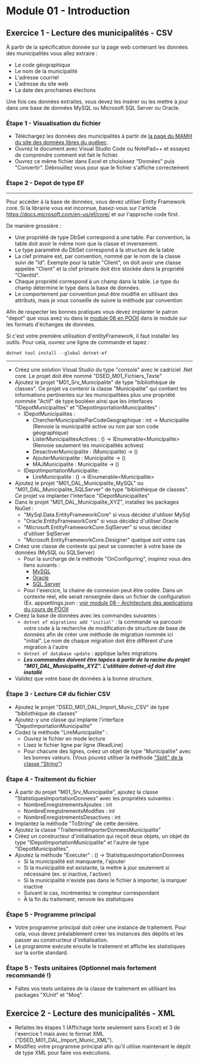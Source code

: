 # Module 01 - Introduction

## Exercice 1 - Lecture des municipalités - CSV

À partir de la spécification donnée sur la page web contenant les données des municipalités vous allez extraire :

- Le code géographique
- Le nom de la municipalité
- L'adresse courriel
- L'adresse du site web
- La date des prochaines élections

Une fois ces données extraites, vous devez les insérer ou les mettre à jour dans une base de données MySQL ou Microsoft SQL Server ou Oracle.

### Étape 1 - Visualisation du fichier

- Téléchargez les données des municipalités à partir de [la page du MAMH du site des données libres du québec](https://www.donneesquebec.ca/recherche/fr/dataset/repertoire-des-municipalites-du-quebec/resource/19385b4e-5503-4330-9e59-f998f5918363).
- Ouvrez le document avec Visual Studio Code ou NotePad++ et essayez de comprendre comment est fait le fichier.
- Ouvrez ce même fichier dans Excel et choisissez "Données" puis "Convertir". Débrouillez vous pour que le fichier s'affiche correctement

### Étape 2 - Depot de type EF

---

Pour accéder à la base de données, vous devez utiliser Entity Framework core. Si la librairie vous est inconnue, basez-vous sur l'article https://docs.microsoft.com/en-us/ef/core/ et sur l'approche code first.

De manière grossière :

- Une propriété de type DbSet correspond à une table. Par convention, la table doit avoir le même nom que la classe et inversement.
- Le type paramétré du DbSet correspond à la structure de la table
- La clef primaire est, par convention, nommé par le nom de la classe suivi de "Id". Exemple pour la table "Client", on doit avoir une classe appelée "Client" et la clef primaire doit être stockée dans la propriété "ClientId".
- Chaque propriété correspond à un champ dans la table. Le type du champ détermine le type dans la base de données.
- Le comportement par convention peut être modifié en utilisant des attributs, mais je vous conseille de suivre la méthode par convention

Afin de respecter les bonnes pratiques vous devez implanter le patron "depot" que vous avez vu dans le [module 06 en POOII](https://github.com/PiFou86/420-W30-SF/blob/master/Module06_Formats_Echanges/Module06_Formats_Echanges_Exercices.md) dans le module sur les formats d'échanges de données.

Si c'est votre première utilisation d'entityFramework, il faut installer les outils. Pour cela, ouvrez une ligne de commande et tapez :

```powershell
dotnet tool install --global dotnet-ef
```

---

- Créez une solution Visual Studio du type "console" avec le cadriciel .Net core. Le projet doit être nommé "DSED_M01_Fichiers_Texte"
- Ajoutez le projet "M01_Srv_Municipalite" de type "bibliothèque de classes". Ce projet va contenir la classe "Municipalite" qui contient les informations pertinentes sur les municipalitées plus une propriété nommée "Actif" de type booléen ainsi que les interfaces "IDepotMunicipalites" et "IDepotImportationMunicipalites" :
  - IDepotMunicipalites :
    - ChercherMunicipaliteParCodeGeographique : int -> Municipalite (Renvoie la municipalité active ou non par son code géographique)
    - ListerMunicipalitesActives : () -> IEnumerable\<Municipalite> (Renvoie seulement les municipalités actives)
    - DesactiverMunicipalite : (Municipalite) -> ()
    - AjouterMunicipalite : Municipalite -> ()
    - MAJMunicipalite : Municipalite -> ()
  - IDepotImportationMunicipalite:
    - LireMunicipalite : () ->  IEnumerable\<Municipalite>
- Ajoutez le projet "M01_DAL_Municipalite_MySQL" ou "M01_DAL_Municipalite_SQLServer" de type "bibliothèque de classes". Ce projet va implanter l'interface "IDepotMunicipalites"
- Dans le projet "M01_DAL_Municipalite_XYZ", installez les packages NuGet :
  - "MySql.Data.EntityFrameworkCore" si vous décidez d'utiliser MySql
  - "Oracle.EntityFrameworkCore" si vous décidez d'utiliser Oracle
  - "Microsoft.EntityFrameworkCore.SqlServer" si vous décidez d'utiliser SqlServer
  - "Microsoft.EntityFrameworkCore.Designer" quelque soit votre cas
- Créez une classe de contexte qui peut se connecter à votre base de données (MySQL ou SQLServer)
  - Pour la surcharge de la méthode "OnConfiguring", inspirez vous des liens suivants :
    - [MySQL](https://dev.mysql.com/doc/connector-net/en/connector-net-entityframework-core.html)
    - [Oracle](https://github.com/oracle/dotnet-db-samples/blob/master/samples/dotnet-core/ef-core/get-started/create-model-save-query-scaffold.cs)
    - [SQL Server](https://docs.microsoft.com/en-us/ef/core)
  - Pour l'exercice, la chaine de connexion peut être codée. Dans un contexte réel, elle serait renseignée dans un fichier de configuration (Ex. appsettings.json : [voir module 08 - Architecture des applications du cours de POOII](https://github.com/PiFou86/420-W30-SF/blob/master/Module08_ArchitectureDesApplications/Module08_ArchitectureDesApplications_Exercices.md)
- Créez la base de données avec les commandes suivantes :
  - ```dotnet ef migrations add "initial"``` : la commande va parcourir votre code à la recherche de modification de structure de base de données afin de créer une méthode de migration nommée ici "initial". Le nom de chaque migration doit être différent d'une migration à l'autre
  - ```dotnet ef database update``` : applique la/les migrations
  - ***Les commandes doivent être tapées à partir de la racine du projet "M01_DAL_Municipalite_XYZ". L'utilitaire dotnet-ef doit être installé***
- Validez que votre base de données à la bonne structure.

### Étape 3 - Lecture C# du fichier CSV

- Ajoutez le projet "DSED_M01_DAL_Import_Munic_CSV" de type "bibliothèque de classes"
- Ajoutez-y une classe qui implante l'interface "DepotImportationMunicipalite"
- Codez la méthode "LireMunicipalite" :
  - Ouvrez le fichier en mode lecture
  - Lisez le fichier ligne par ligne (ReadLine)
  - Pour chacune des lignes, créez un objet de type "Municipalite" avec les bonnes valeurs. (Vous pouvez utiliser la méthode ["Split" de la classe "String"](https://docs.microsoft.com/en-us/dotnet/api/system.string.split?view=netcore-3.1))

### Étape 4 - Traitement du fichier

- À partir du projet "M01_Srv_Municipalite", ajoutez la classe "StatistiquesImportationDonnees" avec les propriétés suivantes :
  - NombreEnregistrementsAjoutes : int
  - NombreEnregistrementsModifies : int
  - NombreEnregistrementsDesactives : int
- Implantez la méthode "ToString" de cette dernière.
- Ajoutez la classe "TraitementImporterDonneesMunicipalite"
- Créez un constructeur d'initialisation qui reçoit deux objets, un objet de type "IDepotImportationMunicipalite" et l'autre de type "IDepotMunicipalites".
- Ajoutez la méthode "Executer" : () -> StatistiquesImportationDonnees
  - Si la municipalité est manquante, l'ajouter
  - Si la municipalité est existante, la mettre à jour seulement si nécessaire (ex. si inactive, l'activer)
  - Si la municipalité n'existe pas dans le fichier à importer, la marquer inactive
  - Suivant le cas, incrémentez le compteur correspondant
  - À la fin du traitement, renvoie les statistiques

### Étape 5 - Programme principal

- Votre programme principal doit créer une instance de traitement. Pour cela, vous devez préalablement créer les instances des dépôts et les passer au constructeur d'initialisation.
- Le programme exécute ensuite le traitement et affiche les statistiques sur la sortie standard.

### Étape 5 - Tests unitaires (Optionnel mais fortement recommandé !)

- Faîtes vos tests unitaires de la classe de traitement en utilisant les packages "XUnit" et "Moq".

## Exercice 2 - Lecture des municipalités - XML

- Refaites les étapes 1 (Affichage texte seulement sans Excel) et 3 de l'exercice 1 mais avec le format XML ("DSED_M01_DAL_Import_Munic_XML").
- Modifiez votre programme principal afin qu'il utilise maintenant le dépôt de type XML pour faire vos exécutions.
